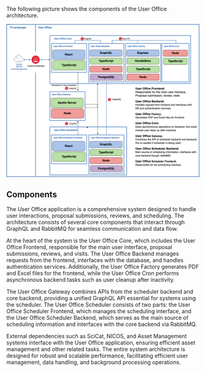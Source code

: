The following picture shows the components of the User Office architecture.

![System overview](../assets/images/system-overview.png)

## Components

The User Office application is a comprehensive system designed to handle user interactions, proposal submissions, reviews, and scheduling. 
The architecture consists of several core components that interact through GraphQL and RabbitMQ for seamless communication and data flow.

At the heart of the system is the User Office Core, which includes the User Office Frontend, responsible for the main user interface, 
proposal submissions, reviews, and visits. The User Office Backend manages requests from the frontend, interfaces with the database, 
and handles authentication services. Additionally, the User Office Factory generates PDF and Excel files for the frontend, while the
User Office Cron performs asynchronous backend tasks such as user cleanup after inactivity.

The User Office Gateway combines APIs from the scheduler backend and core backend, providing a unified GraphQL API essential for systems
using the scheduler. The User Office Scheduler consists of two parts: the User Office Scheduler Frontend, which manages the scheduling 
interface, and the User Office Scheduler Backend, which serves as the main source of scheduling information and interfaces with the core
backend via RabbitMQ.

External dependencies such as SciCat, NICOS, and Asset Management systems interface with the User Office application, ensuring efficient
asset management and other related tasks. The entire system architecture is designed for robust and scalable performance, facilitating
efficient user management, data handling, and background processing operations.